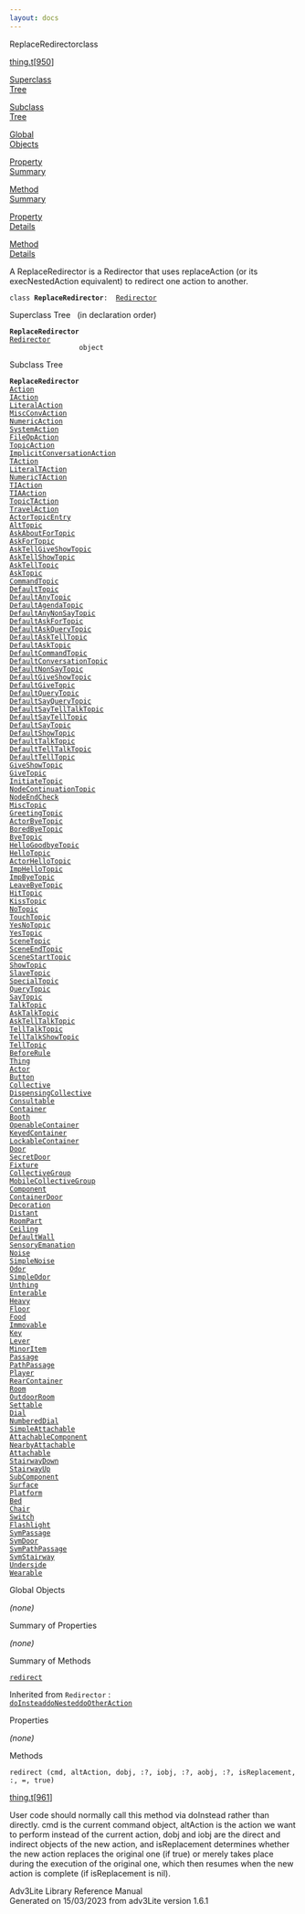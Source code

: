 ```yaml
---
layout: docs
---
```

<span class="title">ReplaceRedirector</span><span class="type">class</span>

[thing.t](../file/thing.t.html)\[[950](../source/thing.t.html#950)\]

[Superclass  
Tree](#_SuperClassTree_)

[Subclass  
Tree](#_SubClassTree_)

[Global  
Objects](#_ObjectSummary_)

[Property  
Summary](#_PropSummary_)

[Method  
Summary](#_MethodSummary_)

[Property  
Details](#_Properties_)

[Method  
Details](#_Methods_)

<div class="fdesc">

A ReplaceRedirector is a Redirector that uses replaceAction (or its
execNestedAction equivalent) to redirect one action to another.

`class `**`ReplaceRedirector`**` :   `[`Redirector`](../object/Redirector.html)

</div>

<span id="_SuperClassTree_"></span>

<div class="mjhd">

<span class="hdln">Superclass Tree</span>   (in declaration order)

</div>

**`ReplaceRedirector`**  
[`Redirector`](../object/Redirector.html)  
`                 object`  
<span id="_SubClassTree_"></span>

<div class="mjhd">

<span class="hdln">Subclass Tree</span>  

</div>

**`ReplaceRedirector`**  
[`Action`](../object/Action.html)  
[`IAction`](../object/IAction.html)  
[`LiteralAction`](../object/LiteralAction.html)  
[`MiscConvAction`](../object/MiscConvAction.html)  
[`NumericAction`](../object/NumericAction.html)  
[`SystemAction`](../object/SystemAction.html)  
[`FileOpAction`](../object/FileOpAction.html)  
[`TopicAction`](../object/TopicAction.html)  
[`ImplicitConversationAction`](../object/ImplicitConversationAction.html)  
[`TAction`](../object/TAction.html)  
[`LiteralTAction`](../object/LiteralTAction.html)  
[`NumericTAction`](../object/NumericTAction.html)  
[`TIAction`](../object/TIAction.html)  
[`TIAAction`](../object/TIAAction.html)  
[`TopicTAction`](../object/TopicTAction.html)  
[`TravelAction`](../object/TravelAction.html)  
[`ActorTopicEntry`](../object/ActorTopicEntry.html)  
[`AltTopic`](../object/AltTopic.html)  
[`AskAboutForTopic`](../object/AskAboutForTopic.html)  
[`AskForTopic`](../object/AskForTopic.html)  
[`AskTellGiveShowTopic`](../object/AskTellGiveShowTopic.html)  
[`AskTellShowTopic`](../object/AskTellShowTopic.html)  
[`AskTellTopic`](../object/AskTellTopic.html)  
[`AskTopic`](../object/AskTopic.html)  
[`CommandTopic`](../object/CommandTopic.html)  
[`DefaultTopic`](../object/DefaultTopic.html)  
[`DefaultAnyTopic`](../object/DefaultAnyTopic.html)  
[`DefaultAgendaTopic`](../object/DefaultAgendaTopic.html)  
[`DefaultAnyNonSayTopic`](../object/DefaultAnyNonSayTopic.html)  
[`DefaultAskForTopic`](../object/DefaultAskForTopic.html)  
[`DefaultAskQueryTopic`](../object/DefaultAskQueryTopic.html)  
[`DefaultAskTellTopic`](../object/DefaultAskTellTopic.html)  
[`DefaultAskTopic`](../object/DefaultAskTopic.html)  
[`DefaultCommandTopic`](../object/DefaultCommandTopic.html)  
[`DefaultConversationTopic`](../object/DefaultConversationTopic.html)  
[`DefaultNonSayTopic`](../object/DefaultNonSayTopic.html)  
[`DefaultGiveShowTopic`](../object/DefaultGiveShowTopic.html)  
[`DefaultGiveTopic`](../object/DefaultGiveTopic.html)  
[`DefaultQueryTopic`](../object/DefaultQueryTopic.html)  
[`DefaultSayQueryTopic`](../object/DefaultSayQueryTopic.html)  
[`DefaultSayTellTalkTopic`](../object/DefaultSayTellTalkTopic.html)  
[`DefaultSayTellTopic`](../object/DefaultSayTellTopic.html)  
[`DefaultSayTopic`](../object/DefaultSayTopic.html)  
[`DefaultShowTopic`](../object/DefaultShowTopic.html)  
[`DefaultTalkTopic`](../object/DefaultTalkTopic.html)  
[`DefaultTellTalkTopic`](../object/DefaultTellTalkTopic.html)  
[`DefaultTellTopic`](../object/DefaultTellTopic.html)  
[`GiveShowTopic`](../object/GiveShowTopic.html)  
[`GiveTopic`](../object/GiveTopic.html)  
[`InitiateTopic`](../object/InitiateTopic.html)  
[`NodeContinuationTopic`](../object/NodeContinuationTopic.html)  
[`NodeEndCheck`](../object/NodeEndCheck.html)  
[`MiscTopic`](../object/MiscTopic.html)  
[`GreetingTopic`](../object/GreetingTopic.html)  
[`ActorByeTopic`](../object/ActorByeTopic.html)  
[`BoredByeTopic`](../object/BoredByeTopic.html)  
[`ByeTopic`](../object/ByeTopic.html)  
[`HelloGoodbyeTopic`](../object/HelloGoodbyeTopic.html)  
[`HelloTopic`](../object/HelloTopic.html)  
[`ActorHelloTopic`](../object/ActorHelloTopic.html)  
[`ImpHelloTopic`](../object/ImpHelloTopic.html)  
[`ImpByeTopic`](../object/ImpByeTopic.html)  
[`LeaveByeTopic`](../object/LeaveByeTopic.html)  
[`HitTopic`](../object/HitTopic.html)  
[`KissTopic`](../object/KissTopic.html)  
[`NoTopic`](../object/NoTopic.html)  
[`TouchTopic`](../object/TouchTopic.html)  
[`YesNoTopic`](../object/YesNoTopic.html)  
[`YesTopic`](../object/YesTopic.html)  
[`SceneTopic`](../object/SceneTopic.html)  
[`SceneEndTopic`](../object/SceneEndTopic.html)  
[`SceneStartTopic`](../object/SceneStartTopic.html)  
[`ShowTopic`](../object/ShowTopic.html)  
[`SlaveTopic`](../object/SlaveTopic.html)  
[`SpecialTopic`](../object/SpecialTopic.html)  
[`QueryTopic`](../object/QueryTopic.html)  
[`SayTopic`](../object/SayTopic.html)  
[`TalkTopic`](../object/TalkTopic.html)  
[`AskTalkTopic`](../object/AskTalkTopic.html)  
[`AskTellTalkTopic`](../object/AskTellTalkTopic.html)  
[`TellTalkTopic`](../object/TellTalkTopic.html)  
[`TellTalkShowTopic`](../object/TellTalkShowTopic.html)  
[`TellTopic`](../object/TellTopic.html)  
[`BeforeRule`](../object/BeforeRule.html)  
[`Thing`](../object/Thing.html)  
[`Actor`](../object/Actor.html)  
[`Button`](../object/Button.html)  
[`Collective`](../object/Collective.html)  
[`DispensingCollective`](../object/DispensingCollective.html)  
[`Consultable`](../object/Consultable.html)  
[`Container`](../object/Container.html)  
[`Booth`](../object/Booth.html)  
[`OpenableContainer`](../object/OpenableContainer.html)  
[`KeyedContainer`](../object/KeyedContainer.html)  
[`LockableContainer`](../object/LockableContainer.html)  
[`Door`](../object/Door.html)  
[`SecretDoor`](../object/SecretDoor.html)  
[`Fixture`](../object/Fixture.html)  
[`CollectiveGroup`](../object/CollectiveGroup.html)  
[`MobileCollectiveGroup`](../object/MobileCollectiveGroup.html)  
[`Component`](../object/Component.html)  
[`ContainerDoor`](../object/ContainerDoor.html)  
[`Decoration`](../object/Decoration.html)  
[`Distant`](../object/Distant.html)  
[`RoomPart`](../object/RoomPart.html)  
[`Ceiling`](../object/Ceiling.html)  
[`DefaultWall`](../object/DefaultWall.html)  
[`SensoryEmanation`](../object/SensoryEmanation.html)  
[`Noise`](../object/Noise.html)  
[`SimpleNoise`](../object/SimpleNoise.html)  
[`Odor`](../object/Odor.html)  
[`SimpleOdor`](../object/SimpleOdor.html)  
[`Unthing`](../object/Unthing.html)  
[`Enterable`](../object/Enterable.html)  
[`Heavy`](../object/Heavy.html)  
[`Floor`](../object/Floor.html)  
[`Food`](../object/Food.html)  
[`Immovable`](../object/Immovable.html)  
[`Key`](../object/Key.html)  
[`Lever`](../object/Lever.html)  
[`MinorItem`](../object/MinorItem.html)  
[`Passage`](../object/Passage.html)  
[`PathPassage`](../object/PathPassage.html)  
[`Player`](../object/Player.html)  
[`RearContainer`](../object/RearContainer.html)  
[`Room`](../object/Room.html)  
[`OutdoorRoom`](../object/OutdoorRoom.html)  
[`Settable`](../object/Settable.html)  
[`Dial`](../object/Dial.html)  
[`NumberedDial`](../object/NumberedDial.html)  
[`SimpleAttachable`](../object/SimpleAttachable.html)  
[`AttachableComponent`](../object/AttachableComponent.html)  
[`NearbyAttachable`](../object/NearbyAttachable.html)  
[`Attachable`](../object/Attachable.html)  
[`StairwayDown`](../object/StairwayDown.html)  
[`StairwayUp`](../object/StairwayUp.html)  
[`SubComponent`](../object/SubComponent.html)  
[`Surface`](../object/Surface.html)  
[`Platform`](../object/Platform.html)  
[`Bed`](../object/Bed.html)  
[`Chair`](../object/Chair.html)  
[`Switch`](../object/Switch.html)  
[`Flashlight`](../object/Flashlight.html)  
[`SymPassage`](../object/SymPassage.html)  
[`SymDoor`](../object/SymDoor.html)  
[`SymPathPassage`](../object/SymPathPassage.html)  
[`SymStairway`](../object/SymStairway.html)  
[`Underside`](../object/Underside.html)  
[`Wearable`](../object/Wearable.html)  
<span id="_ObjectSummary_"></span>

<div class="mjhd">

<span class="hdln">Global Objects</span>  

</div>

*(none)* <span id="_PropSummary_"></span>

<div class="mjhd">

<span class="hdln">Summary of Properties</span>  

</div>





*(none)* <span id="_MethodSummary_"></span>

<div class="mjhd">

<span class="hdln">Summary of Methods</span>  

</div>

[`redirect`](#redirect)

Inherited from `Redirector` :  
[`doInstead`](../object/Redirector.html#doInstead)[`doNested`](../object/Redirector.html#doNested)[`doOtherAction`](../object/Redirector.html#doOtherAction)

<span id="_Properties_"></span>

<div class="mjhd">

<span class="hdln">Properties</span>  

</div>

*(none)* <span id="_Methods_"></span>

<div class="mjhd">

<span class="hdln">Methods</span>  

</div>

<span id="redirect"></span>

`redirect (cmd, altAction, dobj, :?, iobj, :?, aobj, :?, isReplacement, :, =, true)`

[thing.t](../file/thing.t.html)\[[961](../source/thing.t.html#961)\]

<div class="desc">

User code should normally call this method via doInstead rather than
directly. cmd is the current command object, altAction is the action we
want to perform instead of the current action, dobj and iobj are the
direct and indirect objects of the new action, and isReplacement
determines whether the new action replaces the original one (if true) or
merely takes place during the execution of the original one, which then
resumes when the new action is complete (if isReplacement is nil).

</div>

<div class="ftr">

Adv3Lite Library Reference Manual  
Generated on 15/03/2023 from adv3Lite version 1.6.1

</div>
